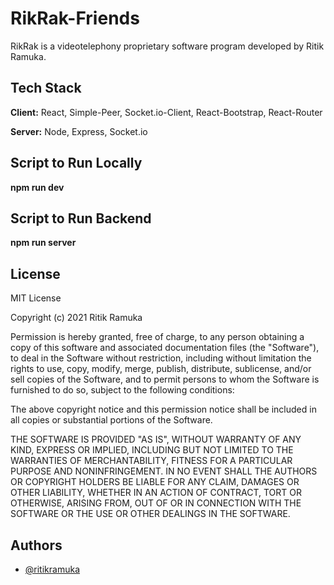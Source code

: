 # RikRak-Friends

RikRak is a videotelephony proprietary software program developed by Ritik Ramuka.

## Tech Stack

**Client:** React, Simple-Peer, Socket.io-Client, React-Bootstrap, React-Router

**Server:** Node, Express, Socket.io

## Script to Run Locally

**npm run dev**

## Script to Run Backend

**npm run server**

## License

MIT License

Copyright (c) 2021 Ritik Ramuka

Permission is hereby granted, free of charge, to any person obtaining a copy
of this software and associated documentation files (the "Software"), to deal
in the Software without restriction, including without limitation the rights
to use, copy, modify, merge, publish, distribute, sublicense, and/or sell
copies of the Software, and to permit persons to whom the Software is
furnished to do so, subject to the following conditions:

The above copyright notice and this permission notice shall be included in all
copies or substantial portions of the Software.

THE SOFTWARE IS PROVIDED "AS IS", WITHOUT WARRANTY OF ANY KIND, EXPRESS OR
IMPLIED, INCLUDING BUT NOT LIMITED TO THE WARRANTIES OF MERCHANTABILITY,
FITNESS FOR A PARTICULAR PURPOSE AND NONINFRINGEMENT. IN NO EVENT SHALL THE
AUTHORS OR COPYRIGHT HOLDERS BE LIABLE FOR ANY CLAIM, DAMAGES OR OTHER
LIABILITY, WHETHER IN AN ACTION OF CONTRACT, TORT OR OTHERWISE, ARISING FROM,
OUT OF OR IN CONNECTION WITH THE SOFTWARE OR THE USE OR OTHER DEALINGS IN THE
SOFTWARE.

## Authors

- [@ritikramuka](https://github.com/ritikramuka)